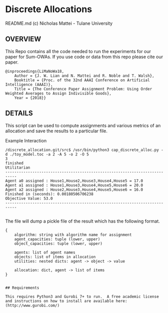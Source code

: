 # Discrete Allocations
README.md (c) Nicholas Mattei - Tulane University

## OVERVIEW

This Repo contains all the code needed to run the experiments for our paper for Sum-OWAs.  If you use code or data from this repo please cite our paper.

```
@inproceedings{LiMaNoWa18,
    Author = {J. W. Lian and N. Mattei and R. Noble and T. Walsh},
    Booktitle = {Proc. of the 32nd AAAI Conference on Artificial Intelligence (AAAI)},
    Title = {The Conference Paper Assignment Problem: Using Order Weighted Averages to Assign Indivisible Goods},
    Year = {2018}}
```

## DETAILS

This script can be used to compute assignments and various metrics of an allocation and save the results to a particular file.

Example Interaction
```
/discrete_allocation.git/src$ /usr/bin/python3 cap_discrete_alloc.py -d ./toy_model.toc -a 2 -A 5 -o 2 -O 5
3
finished
Utilitarian
---------------------------------------------------------------------------
Agent a0 assigned : House1,House2,House3,House4,House5 = 17.0
Agent a1 assigned : House1,House3,House4,House5,House6 = 20.0
Agent a2 assigned : House2,House3,House4,House5,House6 = 16.0
Finished in (seconds): 0.00180506706238
Objective Value: 53.0
---------------------------------------------------------------------------


```

The file will dump a pickle file of the result which has the following format.

```
{
    algorithm: string with algorithm name for assignment
    agent_capacities: tuple (lower, upper)
    object_capacities: tuple (lower, upper)
    
    agents: list of agent names
    objects: list of items in allocation
    utilities: nested dicts: agent -> object -> value

    allocation: dict, agent -> list of items
}


## Requirements

This requires Python3 and Gurobi 7+ to run.  A free academic license and instructions on how to install are available here: (http://www.gurobi.com/)
